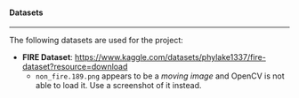 #### Datasets

***

The following datasets are used for the project:

- **FIRE Dataset**: https://www.kaggle.com/datasets/phylake1337/fire-dataset?resource=download
  - `non_fire.189.png` appears to be a *moving image* and OpenCV is not able to load it. Use a screenshot of it instead.
